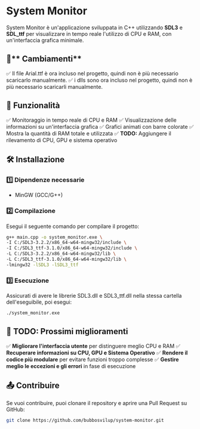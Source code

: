 # System Monitor

System Monitor è un'applicazione sviluppata in C++ utilizzando **SDL3** e **SDL_ttf** per visualizzare in tempo reale l'utilizzo di CPU e RAM, con un'interfaccia grafica minimale.

## 🌈** Cambiamenti**

✅ Il file Arial.ttf è ora incluso nel progetto, quindi non è più necessario scaricarlo manualmente.
✅ i dlls sono ora incluso nel progetto, quindi non è più necessario scaricarli manualmente.

## **📌 Funzionalità**

✅ Monitoraggio in tempo reale di CPU e RAM
✅ Visualizzazione delle informazioni su un'interfaccia grafica
✅ Grafici animati con barre colorate
✅ Mostra la quantità di RAM totale e utilizzata
✅ **TODO:** Aggiungere il rilevamento di CPU, GPU e sistema operativo

## **🛠️ Installazione**

### **1️⃣ Dipendenze necessarie**

- MinGW (GCC/G++)

### **2️⃣ Compilazione**

Esegui il seguente comando per compilare il progetto:

```sh
g++ main.cpp -o system_monitor.exe \
-I C:/SDL3-3.2.2/x86_64-w64-mingw32/include \
-I C:/SDL3_ttf-3.1.0/x86_64-w64-mingw32/include \
-L C:/SDL3-3.2.2/x86_64-w64-mingw32/lib \
-L C:/SDL3_ttf-3.1.0/x86_64-w64-mingw32/lib \
-lmingw32 -lSDL3 -lSDL3_ttf
```

### **3️⃣ Esecuzione**

Assicurati di avere le librerie SDL3.dll e SDL3_ttf.dll nella stessa cartella dell'eseguibile, poi esegui:

```sh
./system_monitor.exe
```

## **📌 TODO: Prossimi miglioramenti**

✅ **Migliorare l'interfaccia utente** per distinguere meglio CPU e RAM
✅ **Recuperare informazioni su CPU, GPU e Sistema Operativo**
✅ **Rendere il codice più modulare** per evitare funzioni troppo complesse
✅ **Gestire meglio le eccezioni e gli errori** in fase di esecuzione

## **📤 Contribuire**

Se vuoi contribuire, puoi clonare il repository e aprire una Pull Request su GitHub:

```sh
git clone https://github.com/bubbosvilup/system-monitor.git
```
